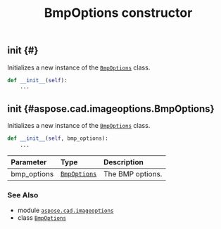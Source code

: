 ﻿---
title: BmpOptions constructor
second_title: Aspose.CAD for Python via .NET API References
description: 
type: docs
weight: 10
url: /python-net/aspose.cad.imageoptions/bmpoptions/__init__/
is_root: false
---

## __init__ {#}

Initializes a new instance of the [`BmpOptions`](/cad/python-net/aspose.cad.imageoptions/bmpoptions) class.



```python
def __init__(self):
    ...
```




## __init__ {#aspose.cad.imageoptions.BmpOptions}

Initializes a new instance of the [`BmpOptions`](/cad/python-net/aspose.cad.imageoptions/bmpoptions) class.



```python
def __init__(self, bmp_options):
    ...
```


| Parameter | Type | Description |
| :- | :- | :- |
| bmp_options | [`BmpOptions`](/cad/python-net/aspose.cad.imageoptions/bmpoptions) | The BMP options. |



### See Also
* module [`aspose.cad.imageoptions`](../../)
* class [`BmpOptions`](/cad/python-net/aspose.cad.imageoptions/bmpoptions)
